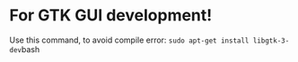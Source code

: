 # For GTK GUI development!

Use this command, to avoid compile error:
```sudo apt-get install libgtk-3-dev```bash

